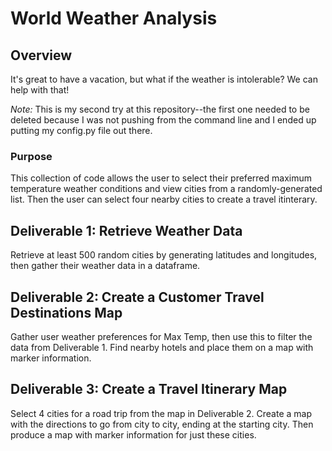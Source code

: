 # World Weather Analysis

## Overview 
It's great to have a vacation, but what if the weather is intolerable? We can help with that!

_Note:_ This is my second try at this repository--the first one needed to be deleted because I was not pushing from the command line and I ended up putting my config.py file out there.

### Purpose
This collection of code allows the user to select their preferred maximum temperature weather conditions and view cities from a randomly-generated list. Then the user can select four nearby cities to create a travel itinterary. 

## Deliverable 1: Retrieve Weather Data
Retrieve at least 500 random cities by generating latitudes and longitudes, then gather their weather data in a dataframe.

## Deliverable 2: Create a Customer Travel Destinations Map
Gather user weather preferences for Max Temp, then use this to filter the data from Deliverable 1. Find nearby hotels and place them on a map with marker information.

## Deliverable 3: Create a Travel Itinerary Map
Select 4 cities for a road trip from the map in Deliverable 2. Create a map with the directions to go from city to city, ending at the starting city. Then produce a map with marker information for just these cities.

